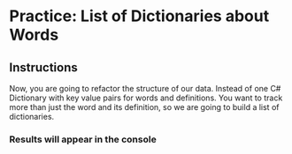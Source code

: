 # Practice: List of Dictionaries about Words

## Instructions
Now, you are going to refactor the structure of our data. Instead of one C# Dictionary with key value pairs for words and definitions. You want to track more than just the word and its definition, so we are going to build a list of dictionaries.

### Results will appear in the console